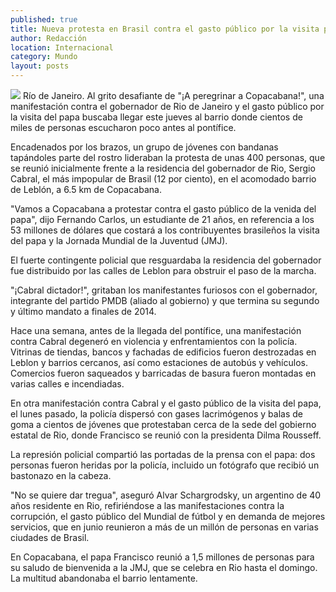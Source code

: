 ```yaml
---
published: true
title: Nueva protesta en Brasil contra el gasto público por la visita papal
author: Redacción
location: Internacional
category: Mundo
layout: posts
---
```


![](http://i.imgur.com/K6MwXyEm.jpg)
Río de Janeiro. Al grito desafiante de "¡A peregrinar a Copacabana!", una manifestación contra el gobernador de Rio de Janeiro y el gasto público por la visita del papa buscaba llegar este jueves al barrio donde cientos de miles de personas escucharon poco antes al pontífice.

Encadenados por los brazos, un grupo de jóvenes con bandanas tapándoles parte del rostro lideraban la protesta de unas 400 personas, que se reunió inicialmente frente a la residencia del gobernador de Rio, Sergio Cabral, el más impopular de Brasil (12 por ciento), en el acomodado barrio de Leblón, a 6.5 km de Copacabana.

"Vamos a Copacabana a protestar contra el gasto público de la venida del papa", dijo Fernando Carlos, un estudiante de 21 años, en referencia a los 53 millones de dólares que costará a los contribuyentes brasileños la visita del papa y la Jornada Mundial de la Juventud (JMJ).

El fuerte contingente policial que resguardaba la residencia del gobernador fue distribuido por las calles de Leblon para obstruir el paso de la marcha.

"¡Cabral dictador!", gritaban los manifestantes furiosos con el gobernador, integrante del partido PMDB (aliado al gobierno) y que termina su segundo y último mandato a finales de 2014.

Hace una semana, antes de la llegada del pontífice, una manifestación contra Cabral degeneró en violencia y enfrentamientos con la policía. Vitrinas de tiendas, bancos y fachadas de edificios fueron destrozadas en Leblon y barrios cercanos, así como estaciones de autobús y vehículos. Comercios fueron saqueados y barricadas de basura fueron montadas en varias calles e incendiadas.

En otra manifestación contra Cabral y el gasto público de la visita del papa, el lunes pasado, la policía dispersó con gases lacrimógenos y balas de goma a cientos de jóvenes que protestaban cerca de la sede del gobierno estatal de Rio, donde Francisco se reunió con la presidenta Dilma Rousseff.

La represión policial compartió las portadas de la prensa con el papa: dos personas fueron heridas por la policía, incluido un fotógrafo que recibió un bastonazo en la cabeza.

"No se quiere dar tregua", aseguró Alvar Schargrodsky, un argentino de 40 años residente en Rio, refiriéndose a las manifestaciones contra la corrupción, el gasto público del Mundial de fútbol y en demanda de mejores servicios, que en junio reunieron a más de un millón de personas en varias ciudades de Brasil.

En Copacabana, el papa Francisco reunió a 1,5 millones de personas para su saludo de bienvenida a la JMJ, que se celebra en Rio hasta el domingo. La multitud abandonaba el barrio lentamente.
